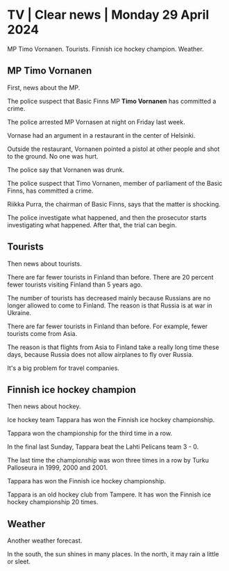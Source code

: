 # TV \| Clear news \| Monday 29 April 2024

MP Timo Vornanen. Tourists. Finnish ice hockey champion. Weather.

## MP Timo Vornanen

First, news about the MP.

The police suspect that Basic Finns MP **Timo Vornanen** has committed a crime.

The police arrested MP Vornasen at night on Friday last week.

Vornase had an argument in a restaurant in the center of Helsinki.

Outside the restaurant, Vornanen pointed a pistol at other people and shot to the ground. No one was hurt.

The police say that Vornanen was drunk.

The police suspect that Timo Vornanen, member of parliament of the Basic Finns, has committed a crime.

Riikka Purra, the chairman of Basic Finns, says that the matter is shocking.

The police investigate what happened, and then the prosecutor starts investigating what happened. After that, the trial can begin.

## Tourists

Then news about tourists.

There are far fewer tourists in Finland than before. There are 20 percent fewer tourists visiting Finland than 5 years ago.

The number of tourists has decreased mainly because Russians are no longer allowed to come to Finland. The reason is that Russia is at war in Ukraine.

There are far fewer tourists in Finland than before. For example, fewer tourists come from Asia.

The reason is that flights from Asia to Finland take a really long time these days, because Russia does not allow airplanes to fly over Russia.

It's a big problem for travel companies.

## Finnish ice hockey champion

Then news about hockey.

Ice hockey team Tappara has won the Finnish ice hockey championship.

Tappara won the championship for the third time in a row.

In the final last Sunday, Tappara beat the Lahti Pelicans team 3 - 0.

The last time the championship was won three times in a row by Turku Palloseura in 1999, 2000 and 2001.

Tappara has won the Finnish ice hockey championship.

Tappara is an old hockey club from Tampere. It has won the Finnish ice hockey championship 20 times.

## Weather

Another weather forecast.

In the south, the sun shines in many places. In the north, it may rain a little or sleet.
